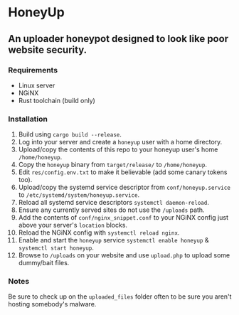 # HoneyUp

## An uploader honeypot designed to look like poor website security.

### Requirements

- Linux server
- NGiNX
- Rust toolchain (build only)

### Installation

1. Build using `cargo build --release`.
2. Log into your server and create a `honeyup` user with a home directory.
3. Upload/copy the contents of this repo to your honeyup user's home `/home/honeyup`.
4. Copy the `honeyup` binary from `target/release/` to `/home/honeyup`.
5. Edit `res/config.env.txt` to make it believable (add some canary tokens too).
6. Upload/copy the systemd service descriptor from `conf/honeyup.service` to `/etc/systemd/system/honeyup.service`.
7. Reload all systemd service descriptors `systemctl daemon-reload`.
8. Ensure any currently served sites do not use the `/uploads` path.
9. Add the contents of `conf/nginx_snippet.conf` to your NGiNX config just above your server's `location` blocks.
10. Reload the NGiNX config with `systemctl reload nginx`.
11. Enable and start the `honeyup` service `systemctl enable honeyup` & `systemctl start honeyup`.
12. Browse to `/uploads` on your website and use `upload.php` to upload some dummy/bait files. 

### Notes

Be sure to check up on the `uploaded_files` folder often to be sure you aren't hosting somebody's malware.

